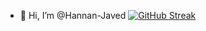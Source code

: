 - 👋 Hi, I’m @Hannan-Javed
[![GitHub Streak](https://streak-stats.demolab.com/?user=Hannan_Javed)](https://git.io/streak-stats)
<!---
Hannan-Javed/Hannan-Javed is a ✨ special ✨ repository because its `README.md` (this file) appears on your GitHub profile.
You can click the Preview link to take a look at your changes.
--->
